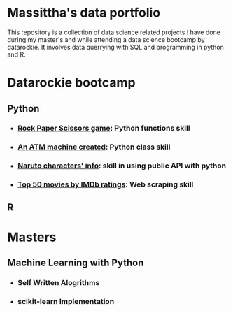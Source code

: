 # Massittha's data portfolio
This repository is a collection of data science related projects I have done during my master's and while attending a data science bootcamp by datarockie.
It involves data querrying with SQL and programming in python and R.


# Datarockie bootcamp
## Python
- ### [Rock Paper Scissors game](https://github.com/Massittha/Data-portfolio/blob/main/hw01_rock_paper_scissors_game.ipynb): Python functions skill
- ### [An ATM machine created](https://github.com/Massittha/Data-portfolio/blob/c8b85612c13cc10818028badb507363f2c87011c/hw02_classATM.ipynb): Python class skill
- ### [Naruto characters' info](https://github.com/Massittha/Data-portfolio/blob/main/hw03_API.ipynb): skill in using public API with python
- ### [Top 50 movies by IMDb ratings](https://github.com/Massittha/Data-portfolio/blob/main/hw04_web_scraping.ipynb): Web scraping skill


## R


# Masters
## Machine Learning with Python
- ### Self Written Alogrithms
- ### scikit-learn Implementation
